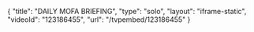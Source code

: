 {
    "title": "DAILY MOFA BRIEFING",
    "type": "solo",
    "layout": "iframe-static",
    "videoId": "123186455",
    "url": "\/tvpembed\/123186455"
}